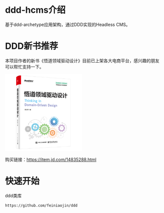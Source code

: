 # ddd-hcms介绍

基于ddd-archetype应用架构，通过DDD实现的Headless CMS。

# DDD新书推荐

本项目作者的新书《悟道领域驱动设计》目前已上架各大电商平台，感兴趣的朋友可以帮忙支持一下。

<img alt="悟道领域驱动设计" src="assets/book.png" style="width: 50%">

购买链接：https://item.jd.com/14835288.html

# 快速开始

ddd类库

```text
https://github.com/feiniaojin/ddd
```


